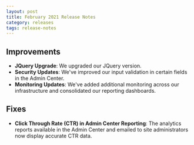 ```yaml
---
layout: post
title: February 2021 Release Notes
category: releases
tags: release-notes
---
```


## Improvements

* **JQuery Upgrade**: We upgraded our JQuery version.
* **Security Updates**: We've improved our input validation in certain fields in the Admin Center.
* **Monitoring Updates**: We've added additional monitoring across our infrastructure and consolidated our reporting dashboards.
 
## Fixes
* **Click Through Rate (CTR) in Admin Center Reporting**: The analytics reports available in the Admin Center and emailed to site administrators now display accurate CTR data.

